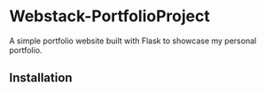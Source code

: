 # Webstack-PortfolioProject 

A simple portfolio website built with Flask to showcase my personal portfolio.

## Installation
